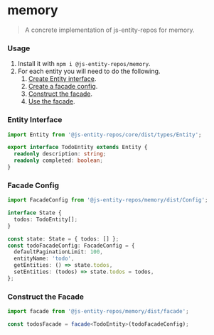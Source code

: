# memory
> A concrete implementation of js-entity-repos for memory.

### Usage
1. Install it with `npm i @js-entity-repos/memory`.
1. For each entity you will need to do the following.
    1. [Create Entity interface](#entity-interface).
    1. [Create a facade config](#facade-config).
    1. [Construct the facade](#construct-the-facade).
    1. [Use the facade](https://github.com/js-entity-repos/core/blob/master/docs/facade.md).

### Entity Interface

```ts
import Entity from '@js-entity-repos/core/dist/types/Entity';

export interface TodoEntity extends Entity {
  readonly description: string;
  readonly completed: boolean;
}
```

### Facade Config

```ts
import FacadeConfig from '@js-entity-repos/memory/dist/Config';

interface State {
  todos: TodoEntity[];
}

const state: State = { todos: [] };
const todoFacadeConfig: FacadeConfig = {
  defaultPaginationLimit: 100,
  entityName: 'todo',
  getEntities: () => state.todos,
  setEntities: (todos) => state.todos = todos,
};
```

### Construct the Facade

```ts
import facade from '@js-entity-repos/memory/dist/facade';

const todosFacade = facade<TodoEntity>(todoFacadeConfig);
```
